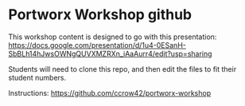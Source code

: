 # Portworx Workshop github
This workshop content is designed to go with this presentation: https://docs.google.com/presentation/d/1u4-0ESanH-SbBLh14hJwsOWNgQUVXMZRXn_iAaAurr4/edit?usp=sharing

Students will need to clone this repo, and then edit the files to fit their student numbers.

Instructions: https://github.com/ccrow42/portworx-workshop